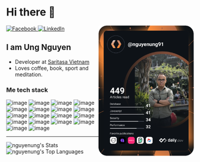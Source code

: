 # Hi there 👋

<div align="left">
  <a href="https://facebook.com/nguyenung91">
    <img
      src="https://img.shields.io/static/v1?logo=facebook&style=flat-square&color=3b5998&label=Facebook&message=%E2%98%86"
      alt="Facebook"
    />
  </a>
  <a href="https://www.linkedin.com/in/ombratteng/">
    <img
      src="https://img.shields.io/static/v1?logo=linkedin&style=flat-square&color=0A66C2&label=LinkedIn&message=%E2%98%86"
      alt="LinkedIn"
    />
  </a>

  <a href="https://app.daily.dev/nguyenung91" target="_blank">
    <img
      width="256"
      align="right"
      src="https://github.com/nguyenung/nguyenung/blob/master/devcard.svg"
    />
  </a>
</div>

## I am Ung Nguyen

- Developer at [Saritasa Vietnam](https://www.saritasa.vn)
- Loves coffee, book, sport and meditation.


### Me tech stack
![image](https://img.shields.io/badge/PHP-777BB4?style=for-the-badge&logo=php&logoColor=white)
![image](https://img.shields.io/badge/Laravel-FF2D20?style=for-the-badge&logo=laravel&logoColor=white)
![image](https://img.shields.io/badge/Wordpress-21759B?style=for-the-badge&logo=wordpress&logoColor=white)
![image](https://img.shields.io/badge/Node.js-339933?style=for-the-badge&logo=nodedotjs&logoColor=white)
![image](https://img.shields.io/badge/TypeScript-007ACC?style=for-the-badge&logo=typescript&logoColor=white)
![image](https://img.shields.io/badge/Express.js-000000?style=for-the-badge&logo=express&logoColor=white)
![image](https://img.shields.io/badge/nestjs-%23E0234E.svg?style=for-the-badge&logo=nestjs&logoColor=white)
![image](https://img.shields.io/badge/GraphQl-E10098?style=for-the-badge&logo=graphql&logoColor=white)
![image](https://img.shields.io/badge/MySQL-005C84?style=for-the-badge&logo=mysql&logoColor=white)
![image](https://img.shields.io/badge/redis-%23DD0031.svg?&style=for-the-badge&logo=redis&logoColor=white)
![image](https://img.shields.io/badge/MongoDB-4EA94B?style=for-the-badge&logo=mongodb&logoColor=white)
![image](https://img.shields.io/badge/CSS3-1572B6?style=for-the-badge&logo=css3&logoColor=white)
![image](https://img.shields.io/badge/HTML5-E34F26?style=for-the-badge&logo=html5&logoColor=white)
![image](https://img.shields.io/badge/Bootstrap-563D7C?style=for-the-badge&logo=bootstrap&logoColor=white)
![image](https://img.shields.io/badge/Amazon_AWS-FF9900?style=for-the-badge&logo=amazonaws&logoColor=white)
![image](https://img.shields.io/badge/mac%20os-000000?style=for-the-badge&logo=apple&logoColor=white)
![image](https://img.shields.io/badge/Ubuntu-E95420?style=for-the-badge&logo=ubuntu&logoColor=white)
![image](https://img.shields.io/badge/Docker-2CA5E0?style=for-the-badge&logo=docker&logoColor=white)
___

![nguyenung's Stats](https://github-readme-stats.vercel.app/api?username=nguyenung&theme=blueberry&show_icons=true&hide_border=true&count_private=true)
![nguyenung's Top Languages](https://github-readme-stats.vercel.app/api/top-langs/?username=nguyenung&theme=blueberry&show_icons=true&hide_border=true&layout=compact)

<!--
**nguyenung/nguyenung** is a ✨ _special_ ✨ repository because its `README.md` (this file) appears on your GitHub profile.

Here are some ideas to get you started:

- 🔭 I’m currently working on ...
- 🌱 I’m currently learning Nodejs, Python
- 👯 I’m looking to collaborate on ...
- 🤔 I’m looking for help with ...
- 💬 Ask me about ...
- 📫 How to reach me: ...
- 😄 Pronouns: ...
- ⚡ Fun fact: ...
-->
